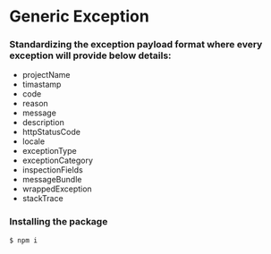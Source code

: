 # Generic Exception

### Standardizing the exception payload format where every exception will provide below details:
-	projectName
-	timastamp
-	code
-	reason
-	message
-	description
-	httpStatusCode
-	locale
-	exceptionType
-	exceptionCategory
-	inspectionFields
-	messageBundle
-	wrappedException
-	stackTrace

### Installing the package
  
    $ npm i 
